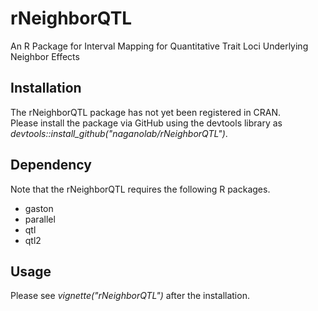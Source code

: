 # rNeighborQTL
An R Package for Interval Mapping for Quantitative Trait Loci Underlying Neighbor Effects  

## Installation
The rNeighborQTL package has not yet been registered in CRAN.  
Please install the package via GitHub using the devtools library as *devtools::install_github("naganolab/rNeighborQTL")*.  

## Dependency
Note that the rNeighborQTL requires the following R packages.  
- gaston
- parallel
- qtl
- qtl2

## Usage
Please see *vignette("rNeighborQTL")* after the installation.  
